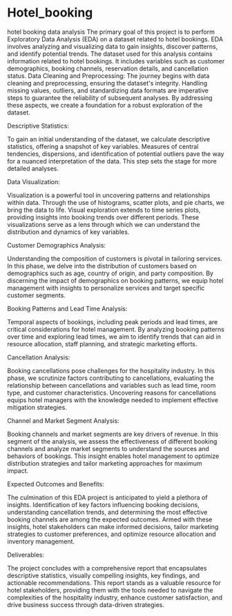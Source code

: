 # Hotel_booking
hotel booking data analysis
The primary goal of this project is to perform Exploratory Data Analysis (EDA) on a dataset related to hotel bookings. EDA involves analyzing and visualizing data to gain insights, discover patterns, and identify potential trends. The dataset used for this analysis contains information related to hotel bookings. It includes variables such as customer demographics, booking channels, reservation details, and cancellation status. Data Cleaning and Preprocessing: The journey begins with data cleaning and preprocessing, ensuring the dataset's integrity. Handling missing values, outliers, and standardizing data formats are imperative steps to guarantee the reliability of subsequent analyses. By addressing these aspects, we create a foundation for a robust exploration of the dataset.

Descriptive Statistics:

To gain an initial understanding of the dataset, we calculate descriptive statistics, offering a snapshot of key variables. Measures of central tendencies, dispersions, and identification of potential outliers pave the way for a nuanced interpretation of the data. This step sets the stage for more detailed analyses.

Data Visualization:

Visualization is a powerful tool in uncovering patterns and relationships within data. Through the use of histograms, scatter plots, and pie charts, we bring the data to life. Visual exploration extends to time series plots, providing insights into booking trends over different periods. These visualizations serve as a lens through which we can understand the distribution and dynamics of key variables.

Customer Demographics Analysis:

Understanding the composition of customers is pivotal in tailoring services. In this phase, we delve into the distribution of customers based on demographics such as age, country of origin, and party composition. By discerning the impact of demographics on booking patterns, we equip hotel management with insights to personalize services and target specific customer segments.

Booking Patterns and Lead Time Analysis:

Temporal aspects of bookings, including peak periods and lead times, are critical considerations for hotel management. By analyzing booking patterns over time and exploring lead times, we aim to identify trends that can aid in resource allocation, staff planning, and strategic marketing efforts.

Cancellation Analysis:

Booking cancellations pose challenges for the hospitality industry. In this phase, we scrutinize factors contributing to cancellations, evaluating the relationship between cancellations and variables such as lead time, room type, and customer characteristics. Uncovering reasons for cancellations equips hotel managers with the knowledge needed to implement effective mitigation strategies.

Channel and Market Segment Analysis:

Booking channels and market segments are key drivers of revenue. In this segment of the analysis, we assess the effectiveness of different booking channels and analyze market segments to understand the sources and behaviors of bookings. This insight enables hotel management to optimize distribution strategies and tailor marketing approaches for maximum impact.

Expected Outcomes and Benefits:

The culmination of this EDA project is anticipated to yield a plethora of insights. Identification of key factors influencing booking decisions, understanding cancellation trends, and determining the most effective booking channels are among the expected outcomes. Armed with these insights, hotel stakeholders can make informed decisions, tailor marketing strategies to customer preferences, and optimize resource allocation and inventory management.

Deliverables:

The project concludes with a comprehensive report that encapsulates descriptive statistics, visually compelling insights, key findings, and actionable recommendations. This report stands as a valuable resource for hotel stakeholders, providing them with the tools needed to navigate the complexities of the hospitality industry, enhance customer satisfaction, and drive business success through data-driven strategies.
